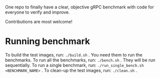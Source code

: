 One repo to finally have a clear, objective gRPC benchmark with code for everyone to verify and improve.

Contributions are most welcome!

# Running benchmark
To build the test images, run: `./build.sh` . You need them to run the benchmarks.
To run all the benchmarks, run: `./bench.sh` . They will be run sequentially.
To run a single benchmark, run: `./run_single_bench.sh <BENCHMARK_NAME>` . 
To clean-up the test images, run: `./clean.sh` .

